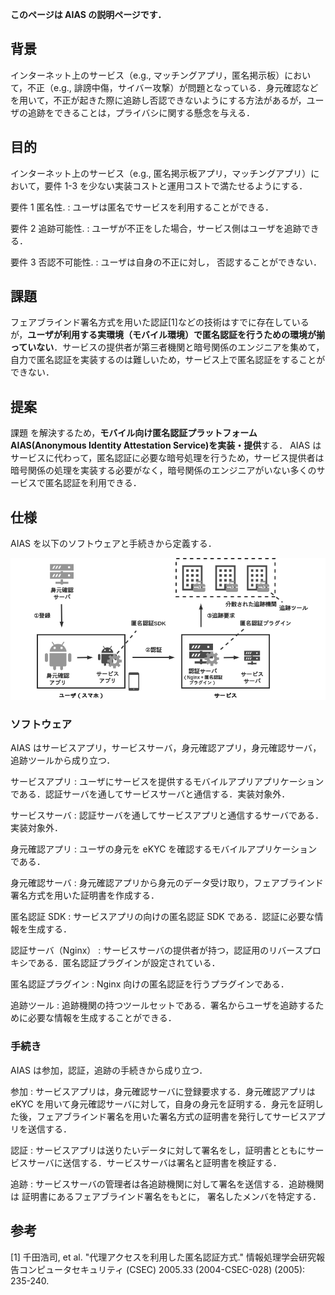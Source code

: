 **このページは AIAS の説明ページです．**

## 背景

インターネット上のサービス（e.g., マッチングアプリ，匿名掲示板）において，不正（e.g., 誹謗中傷，サイバー攻撃）が問題となっている．身元確認などを用いて，不正が起きた際に追跡し否認できないようにする方法があるが，ユーザの追跡をできることは，プライバシに関する懸念を与える．

## 目的

インターネット上のサービス（e.g., 匿名掲示板アプリ，マッチングアプリ）において，要件 1-3 を少ない実装コストと運用コストで満たせるようにする．

要件 1 匿名性.
: ユーザは匿名でサービスを利用することができる．

要件 2 追跡可能性.
: ユーザが不正をした場合，サービス側はユーザを追跡できる．

要件 3 否認不可能性.
: ユーザは自身の不正に対し， 否認することができない．

## 課題

フェアブラインド署名方式を用いた認証[1]などの技術はすでに存在しているが，**ユーザが利用する実環境（モバイル環境）で匿名認証を行うための環境が揃っていない**．サービスの提供者が第三者機関と暗号関係のエンジニアを集めて，自力で匿名認証を実装するのは難しいため，サービス上で匿名認証をすることができない．

## 提案

課題 を解決するため，**モバイル向け匿名認証プラットフォーム AIAS(Anonymous Identity Attestation Service)を実装・提供**する．
AIAS はサービスに代わって，匿名認証に必要な暗号処理を行うため，サービス提供者は暗号関係の処理を実装する必要がなく，暗号関係のエンジニアがいない多くのサービスで匿名認証を利用できる．

## 仕様

AIAS を以下のソフトウェアと手続きから定義する．

![AIASのソフトウェアと手順](img/aias.png)

### ソフトウェア

AIAS はサービスアプリ，サービスサーバ，身元確認アプリ，身元確認サーバ，追跡ツールから成り立つ．

サービスアプリ
: ユーザにサービスを提供するモバイルアプリアプリケーションである．認証サーバを通してサービスサーバと通信する．実装対象外．

サービスサーバ
: 認証サーバを通してサービスアプリと通信するサーバである．実装対象外．

身元確認アプリ
: ユーザの身元を eKYC を確認するモバイルアプリケーションである．

身元確認サーバ
: 身元確認アプリから身元のデータ受け取り，フェアブラインド署名方式を用いた証明書を作成する．

匿名認証 SDK
: サービスアプリの向けの匿名認証 SDK である．認証に必要な情報を生成する．

認証サーバ（Nginx）
: サービスサーバの提供者が持つ，認証用のリバースプロキシである．匿名認証プラグインが設定されている．

匿名認証プラグイン
: Nginx 向けの匿名認証を行うプラグインである．

追跡ツール
: 追跡機関の持つツールセットである．署名からユーザを追跡するために必要な情報を生成することができる．

### 手続き

AIAS は参加，認証，追跡の手続きから成り立つ．

参加
: サービスアプリは，身元確認サーバに登録要求する．身元確認アプリは eKYC を用いて身元確認サーバに対して，自身の身元を証明する．身元を証明した後，フェアブラインド署名を用いた署名方式の証明書を発行してサービスアプリを送信する．

認証
: サービスアプリは送りたいデータに対して署名をし，証明書とともにサービスサーバに送信する．サービスサーバは署名と証明書を検証する．

追跡
: サービスサーバの管理者は各追跡機関に対して署名を送信する．追跡機関 は 証明書にあるフェアブラインド署名をもとに， 署名したメンバを特定する．

## 参考

[1] 千田浩司, et al. "代理アクセスを利用した匿名認証方式." 情報処理学会研究報告コンピュータセキュリティ (CSEC) 2005.33 (2004-CSEC-028) (2005): 235-240.
